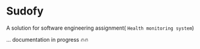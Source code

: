 # Sudofy
A solution for software engineering assignment( `Health monitoring system`)
<!--
This project implements the following `Android` concepts:

### [UI elements](https://data-flair.training/blogs/android-ui-controls/)

- `Buttons`
- `CarView`
- `RecyclerView`
- `ImgeVIew` 
-->
... documentation in progress 🔥🔥

